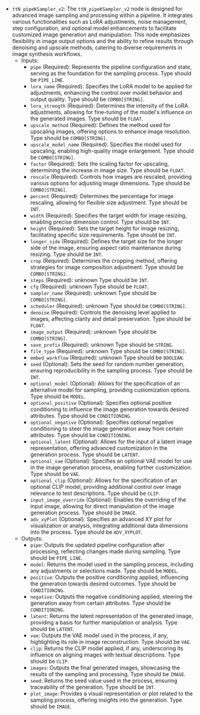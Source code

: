 - `ttN pipeKSampler_v2`: The `ttN_pipeKSampler_v2` node is designed for advanced image sampling and processing within a pipeline. It integrates various functionalities such as LoRA adjustments, noise management, step configuration, and optional model enhancements to facilitate customized image generation and manipulation. This node emphasizes flexibility in image output options and the ability to refine results through denoising and upscale methods, catering to diverse requirements in image synthesis workflows.
    - Inputs:
        - `pipe` (Required): Represents the pipeline configuration and state, serving as the foundation for the sampling process. Type should be `PIPE_LINE`.
        - `lora_name` (Required): Specifies the LoRA model to be applied for adjustments, enhancing the control over model behavior and output quality. Type should be `COMBO[STRING]`.
        - `lora_strength` (Required): Determines the intensity of the LoRA adjustments, allowing for fine-tuning of the model's influence on the generated images. Type should be `FLOAT`.
        - `upscale_method` (Required): Defines the method used for upscaling images, offering options to enhance image resolution. Type should be `COMBO[STRING]`.
        - `upscale_model_name` (Required): Specifies the model used for upscaling, enabling high-quality image enlargement. Type should be `COMBO[STRING]`.
        - `factor` (Required): Sets the scaling factor for upscaling, determining the increase in image size. Type should be `FLOAT`.
        - `rescale` (Required): Controls how images are rescaled, providing various options for adjusting image dimensions. Type should be `COMBO[STRING]`.
        - `percent` (Required): Determines the percentage for image rescaling, allowing for flexible size adjustment. Type should be `INT`.
        - `width` (Required): Specifies the target width for image resizing, enabling precise dimension control. Type should be `INT`.
        - `height` (Required): Sets the target height for image resizing, facilitating specific size requirements. Type should be `INT`.
        - `longer_side` (Required): Defines the target size for the longer side of the image, ensuring aspect ratio maintenance during resizing. Type should be `INT`.
        - `crop` (Required): Determines the cropping method, offering strategies for image composition adjustment. Type should be `COMBO[STRING]`.
        - `steps` (Required): unknown Type should be `INT`.
        - `cfg` (Required): unknown Type should be `FLOAT`.
        - `sampler_name` (Required): unknown Type should be `COMBO[STRING]`.
        - `scheduler` (Required): unknown Type should be `COMBO[STRING]`.
        - `denoise` (Required): Controls the denoising level applied to images, affecting clarity and detail preservation. Type should be `FLOAT`.
        - `image_output` (Required): unknown Type should be `COMBO[STRING]`.
        - `save_prefix` (Required): unknown Type should be `STRING`.
        - `file_type` (Required): unknown Type should be `COMBO[STRING]`.
        - `embed_workflow` (Required): unknown Type should be `BOOLEAN`.
        - `seed` (Optional): Sets the seed for random number generation, ensuring reproducibility in the sampling process. Type should be `INT`.
        - `optional_model` (Optional): Allows for the specification of an alternative model for sampling, providing customization options. Type should be `MODEL`.
        - `optional_positive` (Optional): Specifies optional positive conditioning to influence the image generation towards desired attributes. Type should be `CONDITIONING`.
        - `optional_negative` (Optional): Specifies optional negative conditioning to steer the image generation away from certain attributes. Type should be `CONDITIONING`.
        - `optional_latent` (Optional): Allows for the input of a latent image representation, offering advanced customization in the generation process. Type should be `LATENT`.
        - `optional_vae` (Optional): Specifies an optional VAE model for use in the image generation process, enabling further customization. Type should be `VAE`.
        - `optional_clip` (Optional): Allows for the specification of an optional CLIP model, providing additional control over image relevance to text descriptions. Type should be `CLIP`.
        - `input_image_override` (Optional): Enables the overriding of the input image, allowing for direct manipulation of the image generation process. Type should be `IMAGE`.
        - `adv_xyPlot` (Optional): Specifies an advanced XY plot for visualization or analysis, integrating additional data dimensions into the process. Type should be `ADV_XYPLOT`.
    - Outputs:
        - `pipe`: Outputs the updated pipeline configuration after processing, reflecting changes made during sampling. Type should be `PIPE_LINE`.
        - `model`: Returns the model used in the sampling process, including any adjustments or selections made. Type should be `MODEL`.
        - `positive`: Outputs the positive conditioning applied, influencing the generation towards desired outcomes. Type should be `CONDITIONING`.
        - `negative`: Outputs the negative conditioning applied, steering the generation away from certain attributes. Type should be `CONDITIONING`.
        - `latent`: Returns the latent representation of the generated image, providing a basis for further manipulation or analysis. Type should be `LATENT`.
        - `vae`: Outputs the VAE model used in the process, if any, highlighting its role in image reconstruction. Type should be `VAE`.
        - `clip`: Returns the CLIP model applied, if any, underscoring its influence on aligning images with textual descriptions. Type should be `CLIP`.
        - `images`: Outputs the final generated images, showcasing the results of the sampling and processing. Type should be `IMAGE`.
        - `seed`: Returns the seed value used in the process, ensuring traceability of the generation. Type should be `INT`.
        - `plot_image`: Provides a visual representation or plot related to the sampling process, offering insights into the generation. Type should be `IMAGE`.
